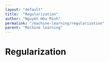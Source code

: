 ```yaml
---
layout: "default"
title:  "Regularization"
author: "Nguyễn Hữu Minh"
permalink: "/machine-learning/regularization"
parent: "Machine learning"
---
```


# Regularization
